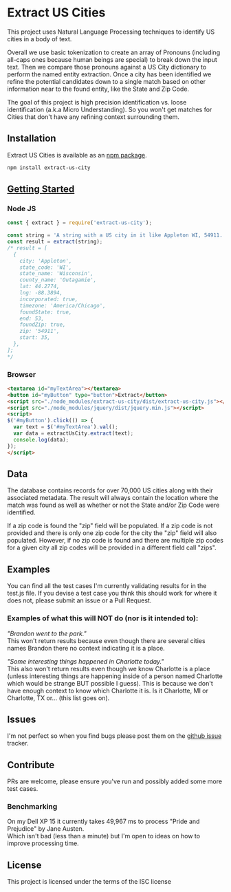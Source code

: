# Extract US Cities

This project uses Natural Language Processing techniques to identify US cities in a body of text.  

Overall we use basic tokenization to create an array of Pronouns (including all-caps ones because human beings are special) to break down the input text.  Then we compare those pronouns against a US City dictionary to perform the named entity extraction.  Once a city has been identified we refine the potential candidates down to a single match based on other information near to the found entity, like the State and Zip Code.   

The goal of this project is high precision identification vs. loose identification (a.k.a Micro Understanding).  So you won't get matches for Cities that don't have any refining context surrounding them.  

## Installation

Extract US Cities is available as an [npm package](https://www.npmjs.com/package/extract-us-city).

```sh
npm install extract-us-city
```

## [Getting Started](#get-started)
### Node JS
```javascript
const { extract } = require('extract-us-city');

const string = 'A string with a US city in it like Appleton WI, 54911. I hope it finds it.';
const result = extract(string);
/* result = [
  {
    city: 'Appleton',
    state_code: 'WI',
    state_name: 'Wisconsin',
    county_name: 'Outagamie',
    lat: 44.2774,
    lng: -88.3894,
    incorporated: true,
    timezone: 'America/Chicago',
    foundState: true,
    end: 53,
    foundZip: true,
    zip: '54911',
    start: 35,
  },
];
*/
```

### Browser
```html
<textarea id="myTextArea"></textarea>
<button id="myButton" type="button">Extract</button>
<script src="./node_modules/extract-us-city/dist/extract-us-city.js"></script>
<script src="./mode_modules/jquery/dist/jquery.min.js"></script>
<script>
$('#myButton').click(() => {
  var text = $('#myTextArea').val();
  var data = extractUsCity.extract(text);
  console.log(data);
});
</script>
```
## Data

The database contains records for over 70,000 US cities along with their associated metadata.  The result will always contain the location where the match was found as well as whether or not the State and/or Zip Code were identified.  

If a zip code is found the "zip" field will be populated.  If a zip code is not provided and there is only one zip code for the city the "zip" field will also populated.  However, if no zip code is found and there are multiple zip codes for a given city all zip codes will be provided in a different field call "zips".

## Examples

You can find all the test cases I'm currently validating results for in the test.js file.  If you devise a test case you think this should work for where it does not, please submit an issue or a Pull Request.  

### Examples of what this will NOT do (nor is it intended to):

*"Brandon went to the park."*  
This won't return results because even though there are several cities names Brandon there no context indicating it is a place.

*"Some interesting things happened in Charlotte today."*  
This also won't return results even though we know Charlotte is a place (unless interesting things are happening inside of a person named Charlotte which would be strange BUT possible I guess).  This is because we don't have enough context to know which Charlotte it is.  Is it Charlotte, MI or Charlotte, TX or... (this list goes on).

## Issues
I'm not perfect so when you find bugs please post them on the 
[github issue](https://github.com/Cleanshooter/extract-us-city/issues) tracker.

## Contribute
PRs are welcome, please ensure you've run and possibly added some more test cases.

### Benchmarking 
On my Dell XP 15 it currently takes 49,967 ms to process "Pride and Prejudice" by Jane Austen.  
Which isn't bad (less than a minute) but I'm open to ideas on how to improve processing time.

## License
This project is licensed under the terms of the ISC license
